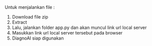 Untuk menjalankan file : 
1. Download file zip
2. Extract
3. Lalu, jalankan folder app.py dan akan muncul link url local server
4. Masukkan link url local server tersebut pada browser
5. DiagnoAI siap digunakan
